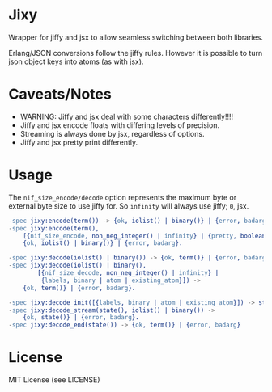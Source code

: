 Jixy
====

Wrapper for jiffy and jsx to allow seamless switching between both libraries.

Erlang/JSON conversions follow the jiffy rules. However it is possible to turn
json object keys into atoms (as with jsx).

Caveats/Notes
=============

- WARNING: Jiffy and jsx deal with some characters differently!!!!
- Jiffy and jsx encode floats with differing levels of precision.
- Streaming is always done by jsx, regardless of options.
- Jiffy and jsx pretty print differently.

Usage
=====

The `nif_size_encode/decode` option represents the maximum byte or external byte
size to use jiffy for. So `infinity` will always use jiffy; `0`, jsx.

```erlang
-spec jixy:encode(term()) -> {ok, iolist() | binary()} | {error, badarg}.
-spec jixy:encode(term(),
    [{nif_size_encode, non_neg_integer() | infinity} | {pretty, boolean()}]) ->
    {ok, iolist() | binary()} | {error, badarg}.

-spec jixy:decode(iolist() | binary()) -> {ok, term()} | {error, badarg}.
-spec jixy:decode(iolist() | binary(),
        [{nif_size_decode, non_neg_integer() | infinity} |
         {labels, binary | atom | existing_atom}]) ->
    {ok, term()} | {error, badarg}.

-spec jixy:decode_init([{labels, binary | atom | existing_atom}]) -> state().
-spec jixy:decode_stream(state(), iolist() | binary()) ->
    {ok, state()} | {error, badarg}.
-spec jixy:decode_end(state()) -> {ok, term()} | {error, badarg}
```

License
=======

MIT License (see LICENSE)
